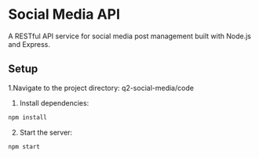 # Social Media API

A RESTful API service for social media post management built with Node.js and Express.


## Setup

1.Navigate to the project directory:
    q2-social-media/code
1. Install dependencies:
```bash
npm install
```

2. Start the server:
```bash
npm start
```